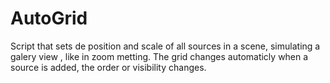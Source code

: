 # AutoGrid
Script that sets de position and scale of all sources in a scene, simulating a galery view , like in zoom metting. The grid changes automaticly when a source is added, the order or visibility changes.

